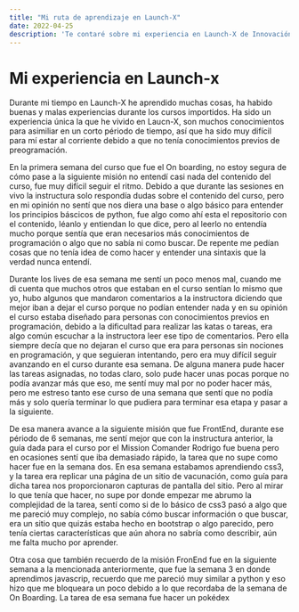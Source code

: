 ```yaml
---
title: "Mi ruta de aprendizaje en Launch-X"
date: 2022-04-25
description: 'Te contaré sobre mi experiencia en Launch-X de Innovación Virtual'
---
```


# Mi experiencia en Launch-x

Durante mi tiempo en Launch-X he aprendido muchas cosas, ha habido buenas y malas experiencias durante los cursos importidos. Ha sido un experiencia única la que he 
vivido en Laucn-X, son muchos conocimientos para asimiliar en un corto périodo de tiempo, así que ha sido muy difícil para mí estar al corriente debido a que no tenía 
conocimientos previos de preogramación. 

En la primera semana del curso que fue el On boarding, no estoy segura de cómo pase a la siguiente misión no entendí casi nada del contenido del curso, fue muy difícil
seguir el ritmo. Debido a que durante las sesiones en vivo la instructura solo respondía dudas sobre el contenido del curso, pero en mi opinión no sentí que nos diera
una base o algo básico para entender los principios báscicos de python, fue algo como ahí esta el repositorio con el contenido, léanlo y entiendan lo que dice, pero al
leerlo no entendía mucho porque sentía que eran necesarios más conocimientos de programación o algo que no sabía ni como buscar. De repente me pedían cosas que no tenía 
idea de como hacer y entender una sintaxis que la verdad nunca entendí.

Durante los lives de esa semana me sentí un poco menos mal, cuando me di cuenta que muchos otros que estaban en el curso sentían lo mismo que yo, hubo algunos que
mandaron comentarios a la instructora diciendo que mejor iban a dejar el curso porque no podían entender nada y en su opinión el curso estaba diseñado para personas
con conocimientos previos en programación, debido a la dificultad para realizar las katas o tareas, era algo común escuchar a la instructora leer ese tipo de comentarios. Pero ella siempre decía que no dejaran el curso que era para personas sin nociones en programación, y que seguieran intentando, pero era muy difícil seguir
avanzando en el curso durante esa semana. De alguna manera pude hacer las tareas asignadas, no todas claro, solo pude hacer unas pocas porque no podía avanzar más que eso, me sentí muy mal por no poder hacer más, pero me estreso tanto ese curso de una semana que sentí que no podía más y solo quería terminar lo que pudiera para terminar esa etapa y pasar a la siguiente.

De esa manera avance a la siguiente misión que fue FrontEnd, durante ese périodo de 6 semanas, me sentí mejor que con la instructura anterior, la guía dada para el curso por el Mission Comander Rodrigo fue buena pero en ocasiones sentí que iba demasiado rápido, la tarea que no supe como hacer fue en la semana dos. En esa semana 
estabamos aprendiendo css3, y la tarea era replicar una página de un sitio de vacunación, como guía para dicha tarea nos proporcionaron capturas de pantalla del sitio. Pero al mirar lo que tenía que hacer, no supe por donde empezar me abrumo la complejidad de la tarea, sentí como si de lo básico de css3 pasó a algo que me pareció muy complejo, no sabía cómo buscar información o que buscar, era un sitio que quizás estaba hecho en bootstrap o algo parecido, pero tenía ciertas características que aún ahora no sabría como describir, aún me falta mucho por aprender. 

Otra cosa que también recuerdo de la misión FronEnd fue en la siguiente semana a la mencionada anteriormente, que fue la semana 3 en donde aprendimos javascrip, recuerdo que me pareció muy similar a python y eso hizo que me bloqueara un poco debido a lo que recordaba de la semana de On Boarding. La tarea de esa semana fue hacer un pokédex 

